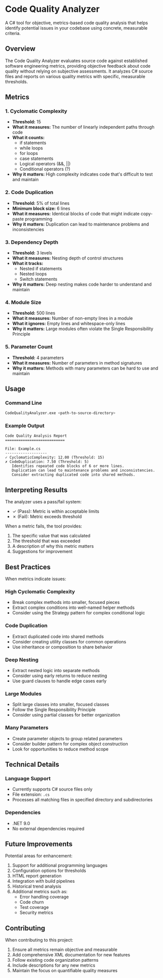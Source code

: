 # Code Quality Analyzer

A C# tool for objective, metrics-based code quality analysis that helps identify potential issues in your codebase using concrete, measurable criteria.

## Overview

The Code Quality Analyzer evaluates source code against established software engineering metrics, providing objective feedback about code quality without relying on subjective assessments. It analyzes C# source files and reports on various quality metrics with specific, measurable thresholds.

## Metrics

### 1. Cyclomatic Complexity
- **Threshold:** 15
- **What it measures:** The number of linearly independent paths through code
- **What it counts:**
  - if statements
  - while loops
  - for loops
  - case statements
  - Logical operators (&&, ||)
  - Conditional operators (?)
- **Why it matters:** High complexity indicates code that's difficult to test and maintain

### 2. Code Duplication
- **Threshold:** 5% of total lines
- **Minimum block size:** 6 lines
- **What it measures:** Identical blocks of code that might indicate copy-paste programming
- **Why it matters:** Duplication can lead to maintenance problems and inconsistencies

### 3. Dependency Depth
- **Threshold:** 3 levels
- **What it measures:** Nesting depth of control structures
- **What it tracks:**
  - Nested if statements
  - Nested loops
  - Switch statements
- **Why it matters:** Deep nesting makes code harder to understand and maintain

### 4. Module Size
- **Threshold:** 500 lines
- **What it measures:** Number of non-empty lines in a module
- **What it ignores:** Empty lines and whitespace-only lines
- **Why it matters:** Large modules often violate the Single Responsibility Principle

### 5. Parameter Count
- **Threshold:** 4 parameters
- **What it measures:** Number of parameters in method signatures
- **Why it matters:** Methods with many parameters can be hard to use and maintain

## Usage

### Command Line
```bash
CodeQualityAnalyzer.exe <path-to-source-directory>
```

### Example Output
```
Code Quality Analysis Report
===========================

File: Example.cs
-------------------
✓ CyclomaticComplexity: 12.00 (Threshold: 15)
✗ CodeDuplication: 7.50 (Threshold: 5)
   Identifies repeated code blocks of 6 or more lines. 
   Duplication can lead to maintenance problems and inconsistencies. 
   Consider extracting duplicated code into shared methods.
```

## Interpreting Results

The analyzer uses a pass/fail system:
- ✓ (Pass): Metric is within acceptable limits
- ✗ (Fail): Metric exceeds threshold

When a metric fails, the tool provides:
1. The specific value that was calculated
2. The threshold that was exceeded
3. A description of why this metric matters
4. Suggestions for improvement

## Best Practices

When metrics indicate issues:

### High Cyclomatic Complexity
- Break complex methods into smaller, focused pieces
- Extract complex conditions into well-named helper methods
- Consider using the Strategy pattern for complex conditional logic

### Code Duplication
- Extract duplicated code into shared methods
- Consider creating utility classes for common operations
- Use inheritance or composition to share behavior

### Deep Nesting
- Extract nested logic into separate methods
- Consider using early returns to reduce nesting
- Use guard clauses to handle edge cases early

### Large Modules
- Split large classes into smaller, focused classes
- Follow the Single Responsibility Principle
- Consider using partial classes for better organization

### Many Parameters
- Create parameter objects to group related parameters
- Consider builder pattern for complex object construction
- Look for opportunities to reduce method scope

## Technical Details

### Language Support
- Currently supports C# source files only
- File extension: `.cs`
- Processes all matching files in specified directory and subdirectories

### Dependencies
- .NET 9.0
- No external dependencies required

## Future Improvements

Potential areas for enhancement:
1. Support for additional programming languages
2. Configuration options for thresholds
3. HTML report generation
4. Integration with build pipelines
5. Historical trend analysis
6. Additional metrics such as:
   - Error handling coverage
   - Code churn
   - Test coverage
   - Security metrics

## Contributing

When contributing to this project:
1. Ensure all metrics remain objective and measurable
2. Add comprehensive XML documentation for new features
3. Follow existing code organization patterns
4. Include descriptions for any new metrics
5. Maintain the focus on quantifiable quality measures
